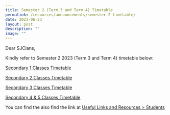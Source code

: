 ```yaml
---
title: Semester 2 (Term 3 and Term 4) Timetable
permalink: /resources/announcements/semester-2-timetable/
date: 2023-06-23
layout: post
description: ""
image: ""
---
```

Dear SJCians,

Kindly refer to Semester 2 2023 (Term 3 and Term 4) timetable below:

[Secondary 1 Classes Timetable](/files/Useful%20Links/Students/Timetables/sec%201%20sem%202%20tt%202023.pdf)

[Secondary 2 Classes Timetable](/files/Useful%20Links/Students/Timetables/sec%202%20sem%202%20tt%202023.pdf)

[Secondary 3 Classes Timetable](/files/Useful%20Links/Students/Timetables/sec%203%20sem%202%20tt%202023.pdf)

[Secondary 4 & 5 Classes Timetable](/files/Useful%20Links/Students/Timetables/sec%204&5%20sem%202%20tt%202023.pdf)

You can find the also find the link at  [Useful Links and Resources > Students](https://www.chijstjosephsconvent.moe.edu.sg/useful-links/students/)